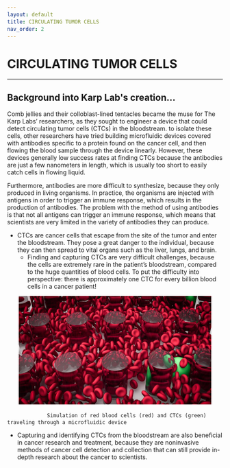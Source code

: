 ```yaml
---
layout: default
title: CIRCULATING TUMOR CELLS
nav_order: 2
---
```


# CIRCULATING TUMOR CELLS
---
## Background into Karp Lab's creation...
Comb jellies and their colloblast-lined tentacles became the muse for The Karp Labs’ researchers, as they sought to engineer a device that could detect circulating tumor cells (CTCs) in the bloodstream. to isolate these cells, other researchers have tried building microfluidic devices covered with antibodies specific to a protein found on the cancer cell, and then flowing the blood sample through the device linearly. However, these devices generally low success rates at finding CTCs because the antibodies are just a few nanometers in length, which is usually too short to easily catch cells in flowing liquid. 

Furthermore, antibodies are more difficult to synthesize, because they only produced in living organisms. In practice, the organisms are injected with antigens in order to trigger an immune response, which results in the production of antibodies. The problem with the method of using antibodies is that not all antigens can trigger an immune response, which means that scientists are very limited in the variety of antibodies they can produce. 

- CTCs are cancer cells that escape from the site of the tumor and enter the bloodstream. They pose a great danger to the individual, because they can then spread to vital organs such as the liver, lungs, and brain. 
  - Finding and capturing CTCs are very difficult challenges, because the cells are extremely rare in the patient’s bloodstream, compared to the huge quantities of blood cells. To put the difficulty into perspective: there is approximately one CTC for every billion blood cells in a cancer patient! 
<p align="middle">
  <img src="/docs/cells.jpg" width="450"/>
</p>

                 Simulation of red blood cells (red) and CTCs (green) traveling through a microfluidic device
    
- Capturing and identifying CTCs from the bloodstream are also beneficial in cancer research and treatment, because they are noninvasive methods of cancer cell detection and collection that can still provide in-depth research about the cancer to scientists.


  
